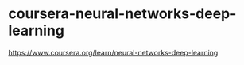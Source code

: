 # coursera-neural-networks-deep-learning
https://www.coursera.org/learn/neural-networks-deep-learning
